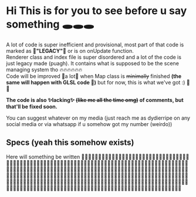 <h1>Hi This is for you to see before u say something 🕳🕳🕳</h1>

A lot of code is super inefficient and provisional, most part of that code is marked as <b>🤢"LEGACY"🤢</b> or is on onUpdate function. <br>
Renderer class and index file is super disordered and a lot of the code is just legacy made (puagh). It contains what is supposed to be the scene managing system tho 🔥🔥🔥🔥🔥🔥<br>
Code will be improved 💅a lot💅 when Map class is <s>minimally</s> finished <b>(the same will happen with GLSL code 🤖)</b> but for now, this is what we've got :) 🥺🥺

<b>The code is also ✨lacking✨ <s>(like me all the time omg)</s> of comments, but that'll be fixed soon.</b>

You can suggest whatever on my media (just reach me as dydierripe on any social media or via whatsapp if u somehow got my number (weirdo))

<h2>Specs (yeah this somehow exists)</h2>

Here will something be written 🤯🤯🤯🤯🤯🤯🤯🤯🤯🤯🤯🤯🤯🤯🤯🤯🤯🤯🤯🤯🤯🤯🤯🤯🤯🤯🤯🤯🤯🤯🤯🤯🤯🤯🤯🤯🤯🤯🤯🤯🤯🤯🤯🤯🤯🤯🤯🤯🤯🤯🤯🤯🤯🤯🤯🤯🤯🤯🤯🤯🤯🤯🤯🤯🤯🤯🤯🤯🤯🤯🤯🤯🤯🤯🤯🤯🤯🤯🤯🤯🤯🤯🤯🤯🤯🤯🤯🤯🤯🤯🤯🤯🤯🤯🤯🤯🤯🤯🤯🤯🤯🤯🤯🤯🤯🤯🤯🤯🤯🤯🤯🤯🤯🤯🤯🤯🤯🤯🤯🤯🤯🤯🤯🤯🤯🤯🤯🤯🤯🤯🤯🤯🤯🤯🤯🤯🤯🤯🤯🤯🤯🤯🤯🤯🤯🤯🤯🤯🤯🤯🤯🤯🤯🤯🤯🤯🤯🤯🤯🤯🤯🤯🤯🤯🤯🤯🤯🤯🤯🤯🤯🤯🤯🤯🤯🤯🤯🤯🤯🤯🤯🤯🤯🤯🤯🤯🤯🤯🤯🤯🤯🤯🤯🤯🤯🤯🤯🤯🤯🤯🤯🤯🤯🤯🤯🤯🤯🤯🤯🤯🤯🤯🤯🤯🤯🤯🤯🤯🤯🤯🤯🤯🤯🤯🤯🤯🤯🤯🤯🤯🤯🤯🤯🤯🤯🤯🤯🤯🤯🤯🤯🤯🤯🤯🤯🤯🤯🤯🤯🤯🤯🤯🤯🤯🤯🤯🤯🤯🤯🤯🤯🤯🤯🤯🤯🤯🤯🤯🤯🤯🤯🤯🤯🤯🤯🤯🤯🤯🤯🤯🤯🤯🤯🤯🤯🤯🤯🤯🤯🤯🤯🤯🤯🤯🤯🤯🤯🤯🤯🤯
